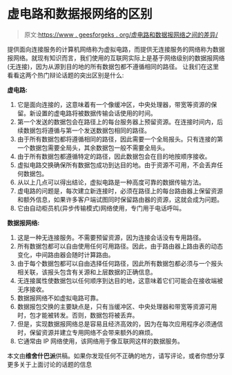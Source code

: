 # 虚电路和数据报网络的区别

> 原文:[https://www . geesforgeks . org/虚电路和数据报网络之间的差异/](https://www.geeksforgeeks.org/differences-between-virtual-circuits-and-datagram-networks/)

提供面向连接服务的计算机网络称为虚拟电路，而提供无连接服务的网络称为数据报网络。就现有知识而言，我们使用的互联网实际上是基于网络级别的数据报网络(无连接)，因为从源到目的地的所有数据包都不遵循相同的路径。
让我们在这里看看这两个热门辩论话题的突出区别是什么:

**虚电路:**

1.  它是面向连接的，这意味着有一个像缓冲区，中央处理器，带宽等资源的保留。新设置的虚电路将被数据传输会话使用的时间。
2.  第一个发送的数据包会在路径上的每台服务器上预留资源。在连接时间内，后续数据包将遵循与第一个发送数据包相同的路径。
3.  由于所有数据包都将遵循相同的路径，因此需要一个全局报头。只有连接的第一个数据包需要全局头，其余数据包一般不需要全局头。
4.  由于所有数据包都遵循特定的路径，因此数据包会在目的地按顺序接收。
5.  虚拟电路交换确保所有数据包成功到达目的地。由于资源不可用，不会丢弃任何数据包。
6.  从以上几点可以得出结论，虚拟电路是一种高度可靠的数据传输方法。
7.  虚电路的问题是，每次建立新连接时，必须在路径上的每台路由器上保留资源和额外信息，如果许多客户端试图同时保留路由器的资源，这就会成为问题。
8.  它由自动柜员机(异步传输模式)网络使用，专门用于电话呼叫。

**数据报网络:**

1.  这是一种无连接服务。不需要预留资源，因为连接会话没有专用路径。
2.  所有数据包都可以自由使用任何可用路径。因此，由于路由器上路由表的动态变化，中间路由器会随时计算路由。
3.  由于每个数据包都可以自由选择任何路径，因此所有数据包都必须与一个报头相关联，该报头包含有关源和上层数据的正确信息。
4.  无连接属性使数据包以任何顺序到达目的地，这意味着它们可能会在接收端被无序接收。
5.  数据报网络不如虚拟电路可靠。
6.  数据报包交换的主要缺点是，只有当缓冲区、中央处理器和带宽等资源可用时，包才能被转发。否则，数据包将被丢弃。
7.  但是，实现数据报网络总是容易且经济高效的，因为在每次应用程序必须通信时，保留资源并建立专用网络不会带来额外的麻烦。
8.  它通常由 IP 网络使用，该网络用于像互联网这样的数据服务。

本文由**维舍什巴派**供稿。如果你发现任何不正确的地方，请写评论，或者你想分享更多关于上面讨论的话题的信息